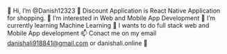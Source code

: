 👋 Hi, I’m @Danish12323
👀 Discount Application is React Native Application for shopping.
👀 I’m interested in Web and Mobile App Development
🌱 I’m currently learning Machine Learning
💞️ I wants to do full stack web and Mobile App development
📫 Conact me on my email danishali918841@gmail.com or danishali.online 👀
